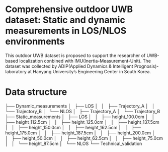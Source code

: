 # Comprehensive outdoor UWB dataset: Static and dynamic measurements in LOS/NLOS environments
This outdoor UWB dataset is proposed to support the researcher of UWB-based localization conbined with IMU(Inertia-Measurement-Unit).
The dataset was collected by ADIP(Applied Dynamics & Intelligent Prognosis)-laboratory at Hanyang University’s Engineering Center in South Korea.

# Data structure
├── Dynamic_measurements
│   ├── LOS
│   │   ├── Trajectory_A
│   │   └── Trajectory_B
│   └── NLOS
│       ├── Trajectory_A
│       └── Trajectory_B
├── Static_measurements
│   ├── LOS
│   │   ├── height_100.0cm
│   │   ├── height_112.5cm
│   │   ├── height_125.0cm
│   │   ├── height_137.5cm
│   │   ├── height_150.0cm
│   │   ├── height_162.5cm
│   │   ├── height_175.0cm
│   │   ├── height_187.5cm
│   │   ├── height_200.0cm
│   │   ├── height_50.0cm
│   │   ├── height_62.5cm
│   │   ├── height_75.0cm
│   │   └── height_87.5cm
│   └── NLOS
└── Technical_validation
